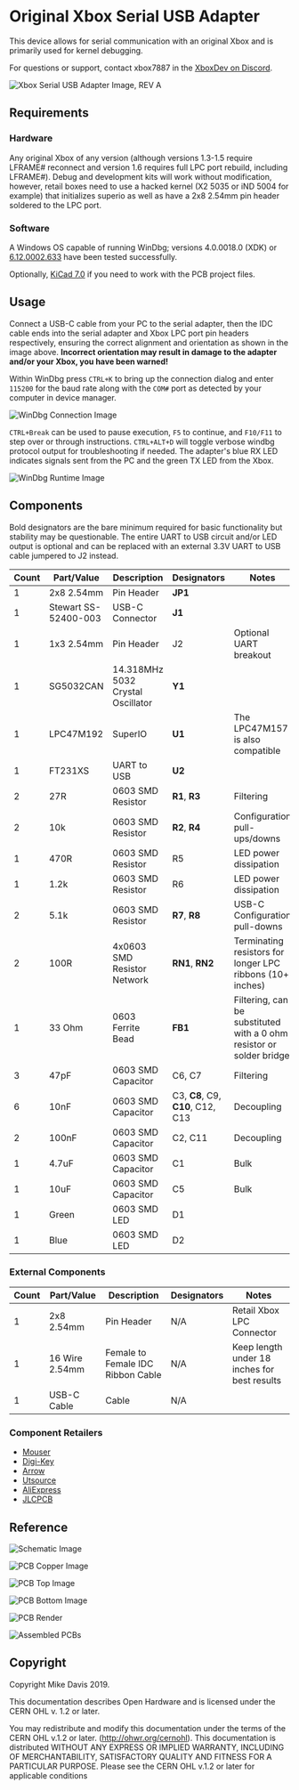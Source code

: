 # Original Xbox Serial USB Adapter

This device allows for serial communication with an original Xbox and is primarily used for kernel debugging.

For questions or support, contact xbox7887 in the [XboxDev on Discord](https://discord.gg/WxJPPyz).

![Xbox Serial USB Adapter Image, REV A](images/adapter.png?raw=true "Xbox Serial USB Adapter, REV A")

## Requirements

### Hardware

Any original Xbox of any version (although versions 1.3-1.5 require LFRAME# reconnect and version 1.6 requires full LPC port rebuild, including LFRAME#).
Debug and development kits will work without modification, however, retail boxes need to use a hacked kernel (X2 5035 or iND 5004 for example) that initializes superio as well as have a 2x8 2.54mm pin header soldered to the LPC port.

### Software

A Windows OS capable of running WinDbg; versions 4.0.0018.0 (XDK) or [6.12.0002.633](http://download.microsoft.com/download/A/6/A/A6AC035D-DA3F-4F0C-ADA4-37C8E5D34E3D/setup/WinSDKDebuggingTools/dbg_x86.msi) have been tested successfully.

Optionally, [KiCad 7.0](http://kicad-pcb.org/download/) if you need to work with the PCB project files.

## Usage

Connect a USB-C cable from your PC to the serial adapter, then the IDC cable ends into the serial adapter and Xbox LPC port pin headers respectively, ensuring the correct alignment and orientation as shown in the image above. **Incorrect orientation may result in damage to the adapter and/or your Xbox, you have been warned!**

Within WinDbg press `CTRL+K` to bring up the connection dialog and enter `115200` for the baud rate along with the `COM#` port as detected by your computer in device manager.

![WinDbg Connection Image](images/windbg-connect.png?raw=true "WinDbg Connection")

`CTRL+Break` can be used to pause execution, `F5` to continue, and `F10/F11` to step over or through instructions.
`CTRL+ALT+D` will toggle verbose windbg protocol output for troubleshooting if needed.
The adapter's blue RX LED indicates signals sent from the PC and the green TX LED from the Xbox. 

![WinDbg Runtime Image](images/windbg-runtime.png?raw=true "WinDbg Runtime")

## Components

Bold designators are the bare minimum required for basic functionality but stability may be questionable. The entire UART to USB circuit and/or LED output is optional and can be replaced with an external 3.3V UART to USB cable jumpered to J2 instead.

| Count | Part/Value | Description | Designators | Notes |
| - | - | - | - | - |
| 1  | 2x8 2.54mm | Pin Header | **JP1** | |
| 1  | Stewart SS-52400-003 | USB-C Connector  | **J1** | |
| 1  | 1x3 2.54mm | Pin Header | J2 | Optional UART breakout |
| 1  | SG5032CAN | 14.318MHz 5032 Crystal Oscillator | **Y1** | |
| 1  | LPC47M192 | SuperIO | **U1** | The LPC47M157 is also compatible |
| 1  | FT231XS | UART to USB | **U2** | |
| 2  | 27R | 0603 SMD Resistor | **R1**, **R3** | Filtering |
| 2  | 10k | 0603 SMD Resistor | **R2**, **R4** | Configuration pull-ups/downs |
| 1  | 470R | 0603 SMD Resistor | R5 | LED power dissipation |
| 1  | 1.2k | 0603 SMD Resistor | R6 | LED power dissipation  |
| 2  | 5.1k | 0603 SMD Resistor | **R7**, **R8** | USB-C Configuration pull-downs |
| 2  | 100R | 4x0603 SMD Resistor Network | **RN1**, **RN2** | Terminating resistors for longer LPC ribbons (10+ inches) |
| 1  | 33 Ohm | 0603 Ferrite Bead | **FB1** | Filtering, can be substituted with a 0 ohm resistor or solder bridge |
| 3  | 47pF | 0603 SMD Capacitor | C6, C7 | Filtering |
| 6  | 10nF | 0603 SMD Capacitor | C3, **C8**, C9, **C10**, C12, C13 | Decoupling |
| 2  | 100nF | 0603 SMD Capacitor | C2, C11 | Decoupling |
| 1  | 4.7uF | 0603 SMD Capacitor | C1 | Bulk |
| 1  | 10uF | 0603 SMD Capacitor | C5 | Bulk |
| 1  | Green | 0603 SMD LED | D1 | |
| 1  | Blue | 0603 SMD LED | D2 | |

### External Components

| Count | Part/Value | Description | Designators | Notes |
| - | - | - | - | - |
| 1 | 2x8 2.54mm | Pin Header | N/A | Retail Xbox LPC Connector |
| 1 | 16 Wire 2.54mm | Female to Female IDC Ribbon Cable | N/A | Keep length under 18 inches for best results |
| 1 | USB-C Cable | Cable | N/A | |

### Component Retailers

* [Mouser](https://www.mouser.com/)
* [Digi-Key](https://www.digikey.com/)
* [Arrow](https://www.arrow.com/)
* [Utsource](https://www.utsource.net/)
* [AliExpress](https://www.aliexpress.com/)
* [JLCPCB](https://jlcpcb.com/)

## Reference

![Schematic Image](images/schematic.png?raw=true "Schematic Runtime")

![PCB Copper Image](images/pcb-copper.png?raw=true "PCB Copper Runtime")

![PCB Top Image](images/pcb-top.png?raw=true "PCB Top Runtime")

![PCB Bottom Image](images/pcb-bottom.png?raw=true "PCB Bottom Runtime")

![PCB Render](images/pcb-render.png?raw=true "PCB Render")

![Assembled PCBs](images/assembled.jpg?raw=true "Assembled PCBs")

## Copyright

Copyright Mike Davis 2019.

This documentation describes Open Hardware and is licensed under the
CERN OHL v. 1.2 or later.

You may redistribute and modify this documentation under the terms of the
CERN OHL v.1.2 or later. (http://ohwr.org/cernohl). This documentation is distributed
WITHOUT ANY EXPRESS OR IMPLIED WARRANTY, INCLUDING OF
MERCHANTABILITY, SATISFACTORY QUALITY AND FITNESS FOR A
PARTICULAR PURPOSE. Please see the CERN OHL v.1.2 or later for applicable
conditions

